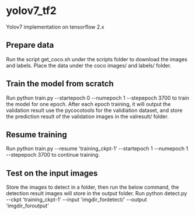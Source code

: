 # yolov7_tf2
Yolov7 implementation on tensorflow 2.x

## Prepare data
Run the script get_coco.sh under the scripts folder to download the images and labels. Place the data under the coco images/ and labels/ folder.

## Train the model from scratch
Run python train.py --startepoch 0 --numepoch 1 --stepepoch 3700 to train the model for one epoch. After each epoch training, it will output the validation result use the pycocotools for the validiation dataset, and store the prediction result of the validation images in the valresult/ folder.

## Resume training
Run python train.py --resume 'training_ckpt-1' --startepoch 1 --numepoch 1 --stepepoch 3700 to continue training.

## Test on the input images
Store the images to detect in a folder, then run the below command, the detection result images will store in the output folder.
Run python detect.py --ckpt 'training_ckpt-1' --input 'imgdir_fordetect/' --output 'imgdir_foroutput'
